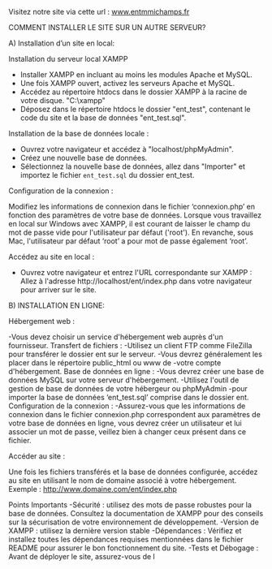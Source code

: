 Visitez notre site via cette url : www.entmmichamps.fr

COMMENT INSTALLER LE SITE SUR UN AUTRE SERVEUR?

A) Installation d’un site en local:


Installation du serveur local  XAMPP

 - Installer XAMPP en incluant au moins les modules Apache et MySQL.
 - Une fois XAMPP ouvert, activez les serveurs Apache et MySQL.
- Accédez au répertoire htdocs dans le dossier XAMPP à la racine de votre disque. "C:\xampp"
 - Déposez dans le répertoire htdocs le dossier "ent_test", contenant le code du site et la base de données "ent_test.sql".


Installation de la base de données locale :

 - Ouvrez votre navigateur et accédez à "localhost/phpMyAdmin".
 - Créez une nouvelle base de données.
 - Sélectionnez la nouvelle base de données, allez dans "Importer" et importez le fichier `ent_test.sql` du dossier ent_test.


Configuration de la connexion :

Modifiez les informations de connexion dans le fichier ‘connexion.php’ en fonction des paramètres de votre base de données. Lorsque vous travaillez en local sur Windows avec XAMPP, il est courant de laisser le champ du mot de passe vide pour l'utilisateur par défaut ('root'). En revanche, sous Mac, l'utilisateur par défaut ‘root’ a pour mot de passe également ‘root’.

 Accédez au site en local :
 
 - Ouvrez votre navigateur et entrez l'URL correspondante sur XAMPP : 
Allez à l'adresse http://localhost/ent/index.php  dans votre navigateur pour arriver sur le site.




B) INSTALLATION EN LIGNE: 

Hébergement web : 

-Vous devez choisir un service d'hébergement web auprès d'un fournisseur.
Transfert de fichiers : 
-Utilisez un client FTP comme FileZilla pour transférer le dossier ent sur le serveur. -Vous devrez généralement les placer dans le répertoire public_html ou www de -votre compte d'hébergement.
Base de données en ligne : 
-Vous devrez créer une base de données MySQL sur votre serveur d'hébergement. -Utilisez l'outil de gestion de base de données de votre hébergeur ou phpMyAdmin -pour importer la base de données ‘ent_test.sql’ comprise dans le dossier ent.
Configuration de la connexion :
-Assurez-vous que les informations de connexion dans le fichier connexion.php correspondent aux paramètres de votre base de données en ligne, vous devrez créer un utilisateur et lui associer un mot de passe, veillez bien à changer ceux présent dans ce fichier.



Accéder au site : 

Une fois les fichiers transférés et la base de données configurée, accédez au site en utilisant le nom de domaine associé à votre hébergement.
Exemple : http://www.domaine.com/ent/index.php


Points Importants
-Sécurité : utilisez des mots de passe robustes pour la base de données. Consultez la documentation de XAMPP pour des conseils sur la sécurisation de votre environnement de développement.
-Version de XAMPP : utilisez la dernière version stable
-Dépendances : Vérifiez et installez toutes les dépendances requises mentionnées dans le fichier README pour assurer le bon fonctionnement du site.
-Tests et Débogage : Avant de déployer le site, assurez-vous de l




